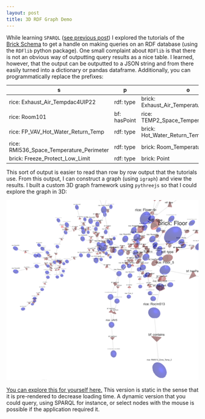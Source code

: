 ```yaml
---
layout: post
title: 3D RDF Graph Demo
---
```


While learning `SPARQL` ([see previous post](http://scottlittle.org/Learning-SPARQL/)) I explored the tutorials of the [Brick Schema](brickschema.org) to get a handle on making queries on an RDF database (using the `RDFlib` python package).  One small complaint about `RDFlib` is that there is not an obvious way of outputting query results as a nice table.  I learned, however, that the output can be outputted to a JSON string and from there easily turned into a dictionary or pandas dataframe.  Additionally, you can programmatically replace the prefixes:

s|p|o
---|---|---
rice: Exhaust_Air_Tempdac4UIP22|rdf: type|brick: Exhaust_Air_Temperature_Sensor
rice: Room101|bf: hasPoint|rice: TEMP2_Space_Temperature_RMI101
rice: FP_VAV_Hot_Water_Return_Temp|rdf: type|brick: Hot_Water_Return_Temperature
rice: RMI536_Space_Temperature_Perimeter|rdf: type|brick: Room_Temperature_Sensor
brick: Freeze_Protect_Low_Limit|rdf: type|brick: Point

This sort of output is easier to read than row by row output that the tutorials use.  From this output, I can construct a graph (using `igraph`) and view the results.  I built a custom 3D graph framework using `pythreejs` so that I could explore the graph in 3D:

![](https://raw.githubusercontent.com/scottlittle/scottlittle.github.io/master/images/Screen%20Shot%202019-06-17%20at%207.12.24%20PM.png)

[You can explore this for yourself here.](http://scottlittle.org/brick-app-export)  This version is static in the sense that it is pre-rendered to decrease loading time.  A dynamic version that you could query, using SPARQL for instance, or select nodes with the mouse is possible if the application required it.
